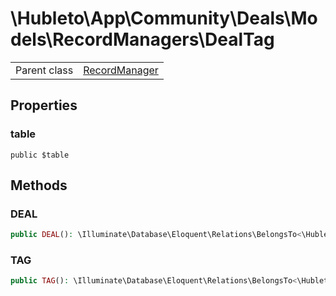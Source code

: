
# \Hubleto\App\Community\Deals\Models\RecordManagers\DealTag
<table class='table-default dense'>
<tr><td>Parent class</td><td><a href="../../../../../Erp/RecordManager">RecordManager</a></td></tr></table>


## Properties

### table

`public $table`


## Methods

### DEAL

```php
public DEAL(): \Illuminate\Database\Eloquent\Relations\BelongsTo<\Hubleto\App\Community\Deals\Models\RecordManagers\Deal,\Hubleto\App\Community\Deals\Models\RecordManagers\DealTag>
```


### TAG

```php
public TAG(): \Illuminate\Database\Eloquent\Relations\BelongsTo<\Hubleto\App\Community\Deals\Models\RecordManagers\Tag,\Hubleto\App\Community\Deals\Models\RecordManagers\DealTag>
```

